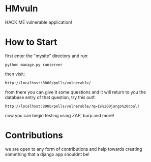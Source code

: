 # HMvuln
HACK ME vulnerable application!

# How to Start

first enter the "mysite" directory and run:

`python manage.py runserver`

then visit: 

`http://localhost:8000/polls/vulnerable/`

from there you can give it some questions and it will return to you the database entry of that question, try this out!:

`http://localhost:8000/polls/vulnerable/?q=Is%20Django%20cool?`

now you can begin testing using ZAP, burp and more!

# Contributions

we are open to any form of contributions and help towards creating something that a django app shouldnt be!
